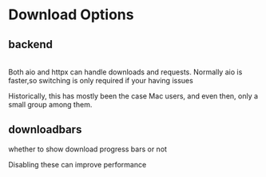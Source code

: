 # Download Options

## backend

\
Both aio and httpx can handle downloads and requests. Normally aio is faster,so switching is only required if your having issues&#x20;

Historically, this has mostly been the case Mac users, and even then, only a small group among them.

## downloadbars

whether to show download progress bars or not

Disabling these can improve performance
